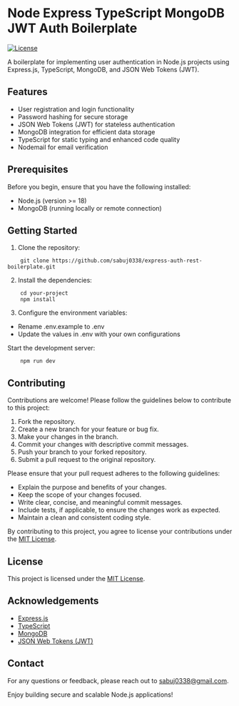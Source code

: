 # Node Express TypeScript MongoDB JWT Auth Boilerplate

[![License](https://img.shields.io/badge/license-MIT-blue.svg)](https://opensource.org/licenses/MIT)

A boilerplate for implementing user authentication in Node.js projects using Express.js, TypeScript, MongoDB, and JSON Web Tokens (JWT).

## Features

- User registration and login functionality
- Password hashing for secure storage
- JSON Web Tokens (JWT) for stateless authentication
- MongoDB integration for efficient data storage
- TypeScript for static typing and enhanced code quality
- Nodemail for email verification

## Prerequisites

Before you begin, ensure that you have the following installed:

- Node.js (version >= 18)
- MongoDB (running locally or remote connection)

## Getting Started

1. Clone the repository:

```shell
    git clone https://github.com/sabuj0338/express-auth-rest-boilerplate.git
```

2. Install the dependencies:

```shell
    cd your-project
    npm install
```

3. Configure the environment variables:

- Rename .env.example to .env
- Update the values in .env with your own configurations

Start the development server:

```shell
    npm run dev
```


## Contributing

Contributions are welcome! Please follow the guidelines below to contribute to this project:

1. Fork the repository.
2. Create a new branch for your feature or bug fix.
3. Make your changes in the branch.
4. Commit your changes with descriptive commit messages.
5. Push your branch to your forked repository.
6. Submit a pull request to the original repository.

Please ensure that your pull request adheres to the following guidelines:
- Explain the purpose and benefits of your changes.
- Keep the scope of your changes focused.
- Write clear, concise, and meaningful commit messages.
- Include tests, if applicable, to ensure the changes work as expected.
- Maintain a clean and consistent coding style.

By contributing to this project, you agree to license your contributions under the [MIT License](LICENSE).

## License

This project is licensed under the [MIT License](LICENSE).

## Acknowledgements

- [Express.js](https://expressjs.com)
- [TypeScript](https://www.typescriptlang.org)
- [MongoDB](https://www.mongodb.com)
- [JSON Web Tokens (JWT)](https://jwt.io)

## Contact

For any questions or feedback, please reach out to [sabuj0338@gmail.com](mailto:sabuj0338@gmail.com).

Enjoy building secure and scalable Node.js applications!